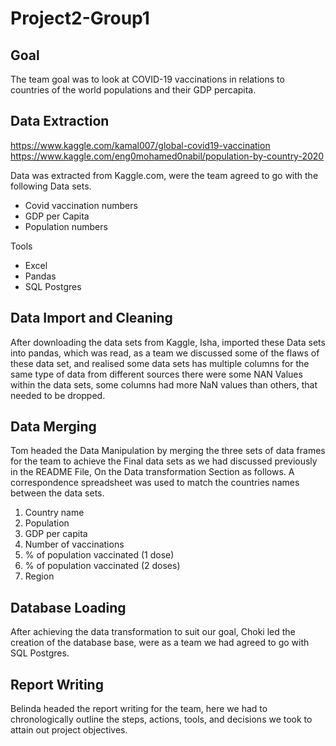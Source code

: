 # Project2-Group1

## Goal
The team goal was to look at COVID-19 vaccinations in relations to countries of the world populations and their GDP percapita.

## Data Extraction  
https://www.kaggle.com/kamal007/global-covid19-vaccination  
https://www.kaggle.com/eng0mohamed0nabil/population-by-country-2020  

Data was extracted from Kaggle.com, were the team agreed to go with the following Data sets.
- Covid vaccination numbers 
- GDP per Capita
- Population numbers

Tools
- Excel
- Pandas
- SQL Postgres

## Data Import and Cleaning
After downloading the data sets from Kaggle, Isha, imported these Data sets into pandas, which was read, as a team we discussed some of the flaws of these data set, and realised some data sets has multiple columns for the same type of data from different sources there were some NAN Values within the data sets, some columns had more NaN values than others, that needed to be dropped.

## Data Merging
Tom headed the Data Manipulation by merging the three sets of data frames for the team to achieve the Final data sets as we had discussed previously in the README File, On the Data transformation Section as follows.  A correspondence spreadsheet was used to match the countries names between the data sets.

1. Country name
2. Population
3. GDP per capita
4. Number of vaccinations
5. % of population vaccinated (1 dose)
6. % of population vaccinated (2 doses)
7. Region

## Database Loading
After achieving the data transformation to suit our goal, Choki led the creation of the database base, were as a team we had agreed to go with SQL Postgres.

## Report Writing
Belinda headed the report writing for the team, here we had to chronologically outline the steps, actions, tools, and decisions we took to attain out project objectives.

